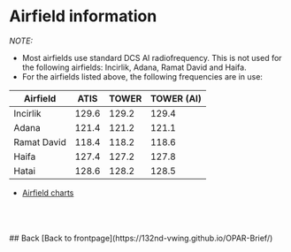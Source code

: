 # Airfield information


*NOTE:*
- Most airfields use standard DCS AI radiofrequency. This is not used for the following airfields: Incirlik, Adana, Ramat David and Haifa.
- For the airfields listed above, the following frequencies are in use:

Airfield    | ATIS  | TOWER | TOWER (AI) |
----        | ----  | ----  | --------   |
Incirlik    | 129.6 | 129.2 | 129.4      |
Adana       | 121.4 | 121.2 | 121.1      |
Ramat David | 118.4 | 118.2 | 118.6      |
Haifa       | 127.4 | 127.2 | 127.8      |
Hatai       | 128.6 | 128.2 | 128.5      |


	

		





- [Airfield charts](https://www.digitalcombatsimulator.com/en/files/3311946/)



<br>
<br>
<br>
## Back
[Back to frontpage](https://132nd-vwing.github.io/OPAR-Brief/)